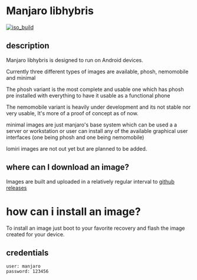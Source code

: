 # Manjaro libhybris
[![iso_build](https://github.com/manjaro-libhybris/image-ci/workflows/image_build/badge.svg)](https://github.com/manjaro-libhybris/image-ci/actions)

## description

Manjaro libhybris is designed to run on Android devices.

Currently three different types of images are available, phosh, nemomobile and minimal

The phosh variant is the most complete and usable one which has phosh pre installed with everything to have it usable as a functional phone

The nemomobile variant is heavily under development and its not stable nor very usable, It's more of a proof of concept as of now.

minimal images are just manjaro's base system which can be used a a server or workstation or user can install any of the available graphical user interfaces (one being phosh and one being nemomobile)

lomiri images are not out yet but are planned to be added.

## where can I download an image?

Images are built and uploaded in a relatively regular interval to [github releases](https://github.com/manjaro-libhybris/image-ci/releases)

# how can i install an image?

To install an image just boot to your favorite recovery and flash the image created for your device.

## credentials

```
user: manjaro
password: 123456
```
